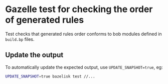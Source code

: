# Gazelle test for checking the order of generated rules

Test checks that generated rules order conforms to bob modules
defined in `build.bp` files.

## Update the output

To automatically update the expected output, use `UPDATE_SNAPSHOT=true`, eg:

```sh
UPDATE_SNAPSHOT=true bazelisk test //...
```
